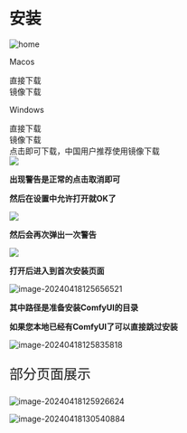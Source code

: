 # 安装

![home](install.assets/home.png)

<!DOCTYPE html>
<html lang="en">
  <head>
    <meta charset="UTF-8" />
    <meta name="viewport" content="width=device-width, initial-scale=1.0" />
    <title>ComfyUI Startup 下载</title>
    <script src="https://cdn.tailwindcss.com"></script>
    <script>
      tailwind.config = {
        theme: {
          fontSize: {
            root: "16px",
          },
          extend: {
            colors: {
              primaryColor: "#755BE7",
              secondaryColor: "#FFA000",
            },
          },
        },
      };
    </script>
    <link rel="stylesheet" href="./install.assets/iconfont.css" />
  </head>
  <body>
    <div class="flex w-full justify-center gap-6 my-10">
      <div
        class="w-[200px] h-[200px] border hover:shadow-lg rounded-lg transition-all flex flex-col gap-2 justify-center items-center"
      >
        <p class="cursor-default mb-4 text-primaryColor">
          <span class="iconfont icon-macos mr-2" style="font-size: 20px"></span
          >Macos
        </p>
        <div
          class="cursor-pointer py-1 px-4 rounded-lg bg-primaryColor text-sm text-white hover:bg-secondaryColor transition-all"
          onclick="onClick(0)"
        >
          直接下载
        </div>
        <div
          class="cursor-pointer py-1 px-4 rounded-lg bg-primaryColor text-sm text-white hover:bg-secondaryColor transition-all"
          onclick="onClick(1)"
        >
          镜像下载
        </div>
      </div>
      <div
        class="w-[200px] h-[200px] border hover:shadow-lg rounded-lg transition-all flex flex-col gap-2 justify-center items-center"
      >
        <p class="cursor-default mb-4 text-primaryColor">
          <span
            class="iconfont icon-windows pr-2"
            style="font-size: 18px"
          ></span
          >Windows
        </p>
        <div
          class="cursor-pointer py-1 px-4 rounded-lg bg-primaryColor text-sm text-white hover:bg-secondaryColor transition-all"
          onclick="onClick(2)"
        >
          直接下载
        </div>
        <div
          class="cursor-pointer py-1 px-4 rounded-lg bg-primaryColor text-sm text-white hover:bg-secondaryColor transition-all"
          onclick="onClick(3)"
        >
          镜像下载
        </div>
      </div>
    </div>
  </body>
</html>



<div class="mt-[30px]">点击即可下载，中国用户推荐使用镜像下载</div>

<img src="install.assets/image-20240418124832211.png" class="my-4 m-auto w-[300px]" />



**出现警告是正常的点击取消即可**

**然后在设置中允许打开就OK了**

<img src="install.assets/image-20240418125331449.png" class="my-4"/>

**然后会再次弹出一次警告**

<img src="install.assets/image-20240418125429225.png" class="my-4 w-[300px] m-auto"/>

**打开后进入到首次安装页面**



![image-20240418125656521](install.assets/image-20240418125656521.png)

**其中路径是准备安装ComfyUI的目录**

**如果您本地已经有ComfyUI了可以直接跳过安装**

![image-20240418125835818](install.assets/image-20240418125835818.png)



<p class="my-[40px] text-secondaryColor" style="font-size:24px;">部分页面展示</p>



![image-20240418125926624](install.assets/image-20240418125926624.png)

![image-20240418130540884](install.assets/image-20240418130540884.png)
